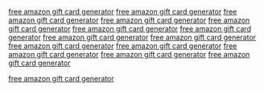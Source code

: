 <a href='https://oercommons.s3.amazonaws.com/media/editor/461317/I0ZH9y.html'>free amazon gift card generator</a>
<a href='https://oercommons.s3.amazonaws.com/media/editor/461317/sh3BPA.html'>free amazon gift card generator</a>
<a href='https://oercommons.s3.amazonaws.com/media/editor/461317/zL3Nvf.html'>free amazon gift card generator</a>
<a href='https://oercommons.s3.amazonaws.com/media/editor/461317/Mjgoeo.html'>free amazon gift card generator</a>
<a href='https://oercommons.s3.amazonaws.com/media/editor/461317/cfxSKW.html'>free amazon gift card generator</a>
<a href='https://oercommons.s3.amazonaws.com/media/editor/461317/7NhUUT.html'>free amazon gift card generator</a>
<a href='https://oercommons.s3.amazonaws.com/media/editor/461317/3zLGcn.html'>free amazon gift card generator</a>
<a href='https://oercommons.s3.amazonaws.com/media/editor/461317/I0ZH9y.html?rgb'>free amazon gift card generator</a>
<a href='https://oercommons.s3.amazonaws.com/media/editor/461317/sh3BPA.html?rgb'>free amazon gift card generator</a>
<a href='https://oercommons.s3.amazonaws.com/media/editor/461317/zL3Nvf.html?rgb'>free amazon gift card generator</a>
<a href='https://oercommons.s3.amazonaws.com/media/editor/461317/Mjgoeo.html?rgb'>free amazon gift card generator</a>
<a href='https://oercommons.s3.amazonaws.com/media/editor/461317/cfxSKW.html?rgb'>free amazon gift card generator</a>
<a href='https://oercommons.s3.amazonaws.com/media/editor/461317/7NhUUT.html?rgb'>free amazon gift card generator</a>
<a href='https://oercommons.s3.amazonaws.com/media/editor/461317/3zLGcn.html?rgb'>free amazon gift card generator</a>

<a href="https://oercommons.s3.amazonaws.com/media/editor/461317/I0ZH9y.html" rel="dofollow" data-abc="true" class="alizarin-crimson">free amazon gift card generator</a>
